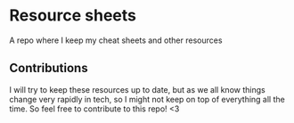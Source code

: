 # Resource sheets
A repo where I keep my cheat sheets and other resources 

## Contributions
I will try to keep these resources up to date, but as we all know things change very rapidly in tech, so I might not keep on top of everything all the time. So feel free to contribute to this repo! <3 

